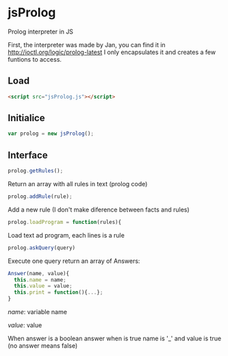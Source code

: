 # jsProlog

Prolog interpreter in JS

First, the interpreter was made by Jan, you can find it in http://ioctl.org/logic/prolog-latest I only encapsulates it and creates a few funtions to access.

## Load

```html
<script src="jsProlog.js"></script>
```

## Initialice

```js
var prolog = new jsProlog();
```

## Interface

```js
prolog.getRules();
```
Return an array with all rules in text (prolog code)

```js	
prolog.addRule(rule);
```
Add a new rule (I don't make diference between facts and rules)

```js
prolog.loadProgram = function(rules){
```
Load text ad program, each lines is a rule

```js
prolog.askQuery(query)
```
Execute one query return an array of Answers:

```js
Answer(name, value){
  this.name = name;
  this.value = value;
  this.print = function(){...};
}
```
_name_: variable name

_value_: value

When answer is a boolean answer when is true name is '_' and value is true (no answer means false)
